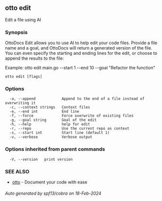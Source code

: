 ## otto edit

Edit a file using AI

### Synopsis

OttoDocs Edit allows you to use AI to help edit your code files. 
Provide a file name and a goal, and OttoDocs will return a generated version of the file.
You can even specify the starting and ending lines for the edit, or choose to append the results to the file:

Example: otto edit main.go --start 1 --end 10 --goal "Refactor the function"

```
otto edit [flags]
```

### Options

```
  -a, --append            Append to the end of a file instead of overwriting it
  -c, --context strings   Context files
  -e, --end int           End line
  -f, --force             Force overwrite of existing files
  -g, --goal string       Goal of the edit
  -h, --help              help for edit
  -r, --repo              Use the current repo as context
  -s, --start int         Start line (default 1)
  -v, --verbose           Verbose output
```

### Options inherited from parent commands

```
  -V, --version   print version
```

### SEE ALSO

* [otto](otto.md)	 - Document your code with ease

###### Auto generated by spf13/cobra on 18-Feb-2024
